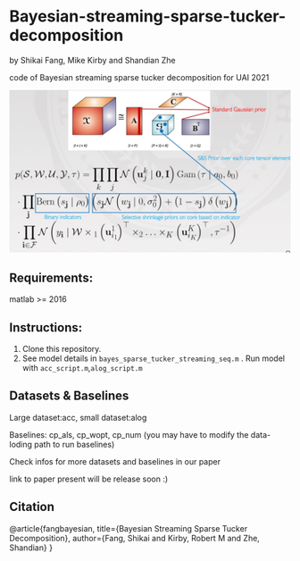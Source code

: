 # Bayesian-streaming-sparse-tucker-decomposition
by Shikai Fang, Mike Kirby and Shandian Zhe


code of Bayesian streaming sparse tucker decomposition for UAI 2021

![model illustration](./figs/fig1.JPG)


## Requirements:
matlab >= 2016

## Instructions:
1. Clone this repository.
2. See model details in `bayes_sparse_tucker_streaming_seq.m` .  Run model with `acc_script.m`,`alog_script.m`

## Datasets & Baselines
Large dataset:acc, small dataset:alog

Baselines: cp_als, cp_wopt, cp_num (you may have to modify the data-loding path to run baselines)

Check infos for more datasets and baselines in our paper

link to paper present will be release soon :)

## Citation

@article{fangbayesian,
  title={Bayesian Streaming Sparse Tucker Decomposition},
  author={Fang, Shikai and Kirby, Robert M and Zhe, Shandian}
}
